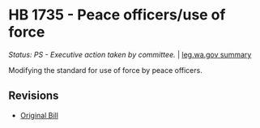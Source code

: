 # HB 1735 - Peace officers/use of force
*Status: PS - Executive action taken by committee.* | [leg.wa.gov summary](https://app.leg.wa.gov/billsummary?BillNumber=1735&Year=2021)

Modifying the standard for use of force by peace officers.

## Revisions
* [Original Bill](1/)